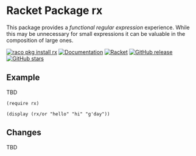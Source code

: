 Racket Package rx
==
This package provides a *functional regular expression* experience. While this may be unnecessary for small expressions it
can be valuable in the composition of large ones.

[![raco pkg install rx](https://img.shields.io/badge/raco%20pkg%20install-rx-blue.svg)](http://pkgs.racket-lang.org/package/rx)
[![Documentation](https://img.shields.io/badge/raco%20docs-rx-blue.svg)](http://docs.racket-lang.org/rx/index.html)
[![Racket](https://github.com/johnstonskj/racket-rx/actions/workflows/racket.yml/badge.svg)](https://github.com/johnstonskj/racket-rx/actions/workflows/racket.yml)
[![GitHub release](https://img.shields.io/github/release/johnstonskj/racket-rx.svg?style=flat-square)](https://github.com/johnstonskj/racket-rx/releases)
[![GitHub stars](https://img.shields.io/github/stars/johnstonskj/racket-rx.svg)](https://github.com/johnstonskj/racket-rx/stargazers)

## Example

TBD

```racket
(require rx)

(display (rx/or "hello" "hi" "g'day"))
```

## Changes

TBD

